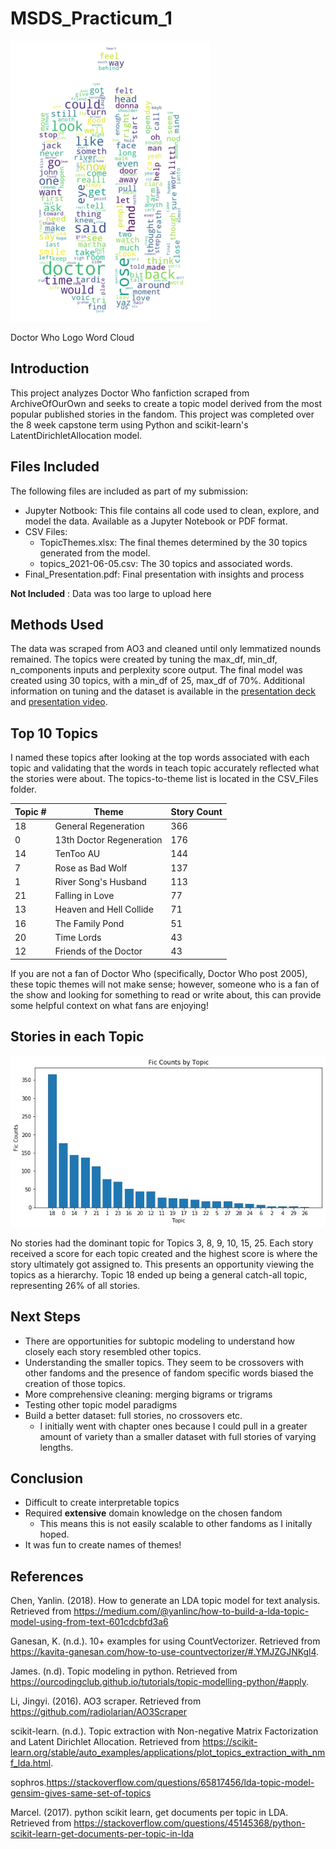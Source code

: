 # MSDS_Practicum_1
![dr who logo](https://github.com/lcagney/MSDS_Practicum/blob/9f9040d216187e4c9274f969115aaeee885b6311/Images/DoctorWhoLogo_WC.png)

Doctor Who Logo Word Cloud
## Introduction
This project analyzes Doctor Who fanfiction scraped from ArchiveOfOurOwn and seeks to create a topic model derived from the most popular published stories in the fandom. This project was completed over the 8 week capstone term using Python and scikit-learn's LatentDirichletAllocation model.

## Files Included
The following files are included as part of my submission:
- Jupyter Notbook: This file contains all code used to clean, explore, and model the data. Available as a Jupyter Notebook or PDF format.
- CSV Files:
  - TopicThemes.xlsx: The final themes determined by the 30 topics generated from the model.
  - topics_2021-06-05.csv: The 30 topics and associated words.
- Final_Presentation.pdf: Final presentation with insights and process

**Not Included** : Data was too large to upload here

## Methods Used
The data was scraped from AO3 and cleaned until only lemmatized nounds remained. The topics were created by tuning the max_df, min_df, n_components inputs and perplexity score output. The final model was created using 30 topics, with a min_df of 25, max_df of 70%. Additional information on tuning and the dataset is available in the [presentation deck](https://github.com/lcagney/MSDS_Practicum/blob/fc4f5865bdd294740ae267f661865b280631213f/Final_Presentation.pdf) and [presentation video](https://youtu.be/7F5ooAb74xI).


## Top 10 Topics
I named these topics after looking at the top words associated with each topic and validating that the words in teach topic accurately reflected what the stories were about. The topics-to-theme list is located in the CSV_Files folder.

| Topic #        | Theme         | Story Count | 
| ------------- | ------------- | ------------- |
| 18  | General Regeneration    | 366
| 0 | 13th Doctor Regeneration  | 176
| 14 | TenToo AU                | 144
| 7 | Rose as Bad Wolf          | 137
| 1 | River Song's Husband      | 113
| 21 | Falling in Love          | 77
| 13 | Heaven and Hell Collide  | 71
| 16 | The Family Pond          | 51
| 20 | Time Lords               | 43
| 12 | Friends of the Doctor    | 43

If you are not a fan of Doctor Who (specifically, Doctor Who post 2005), these topic themes will not make sense; however, someone who is a fan of the show and looking for something to read or write about, this can provide some helpful context on what fans are enjoying!

## Stories in each Topic
![storydist](https://github.com/lcagney/MSDS_Practicum/blob/c4e58fb9e231a434c3748ac2bbc88ce14d6a2de5/Images/storycountsbytopic.jpg)

No stories had the dominant topic for Topics 3, 8, 9, 10, 15, 25. Each story received a score for each topic created and the highest score is where the story ultimately got assigned to. This presents an opportunity viewing the topics as a hierarchy. Topic 18 ended up being a general catch-all topic, representing 26% of all stories.

## Next Steps
- There are opportunities for subtopic modeling to understand how closely each story resembled other topics. 
- Understanding the smaller topics. They seem to be crossovers with other fandoms and the presence of fandom specific words biased the creation of those topics.
- More comprehensive cleaning: merging bigrams or trigrams
- Testing other topic model paradigms
- Build a better dataset: full stories, no crossovers etc.
  -  I initially went with chapter ones because I could pull in a greater amount of variety than a smaller dataset with full stories of varying lengths.

## Conclusion
- Difficult to create interpretable topics
- Required **extensive** domain knowledge on the chosen fandom
  -  This means this is not easily scalable to other fandoms as I initally hoped.
-  It was fun to create names of themes!

## References
Chen, Yanlin. (2018). How to generate an LDA topic model for text analysis. Retrieved from https://medium.com/@yanlinc/how-to-build-a-lda-topic-model-using-from-text-601cdcbfd3a6

Ganesan, K. (n.d.). 10+ examples for using CountVectorizer. Retrieved from https://kavita-ganesan.com/how-to-use-countvectorizer/#.YMJZGJNKgl4.

James. (n.d). Topic modeling in python. Retrieved from https://ourcodingclub.github.io/tutorials/topic-modelling-python/#apply. 

Li, Jingyi. (2016). AO3 scraper. Retrieved from https://github.com/radiolarian/AO3Scraper 

scikit-learn. (n.d.). Topic extraction with Non-negative Matrix Factorization and Latent Dirichlet Allocation. Retrieved from https://scikit-learn.org/stable/auto_examples/applications/plot_topics_extraction_with_nmf_lda.html. 

sophros.https://stackoverflow.com/questions/65817456/lda-topic-model-gensim-gives-same-set-of-topics
    
Marcel. (2017). python scikit learn, get documents per topic in LDA. Retrieved from https://stackoverflow.com/questions/45145368/python-scikit-learn-get-documents-per-topic-in-lda
    

